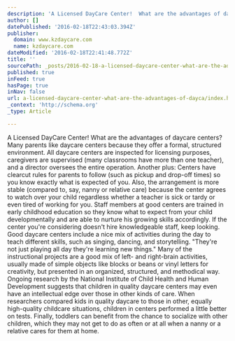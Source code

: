 ```yaml
---
description: 'A Licensed DayCare Center!  What are the advantages of daycare centers?  Many parents like daycare centers because they offer a formal, structured environment. '
author: []
datePublished: '2016-02-18T22:43:03.394Z'
publisher:
  domain: www.kzdaycare.com
  name: kzdaycare.com
dateModified: '2016-02-18T22:41:48.772Z'
title: ''
sourcePath: _posts/2016-02-18-a-licensed-daycare-center-what-are-the-advantages-of-dayca.md
published: true
inFeed: true
hasPage: true
inNav: false
url: a-licensed-daycare-center-what-are-the-advantages-of-dayca/index.html
_context: 'http://schema.org'
_type: Article

---
```

A Licensed DayCare Center! What are the advantages of daycare centers? Many parents like daycare centers because they offer a formal, structured environment. All daycare centers are inspected for licensing purposes, caregivers are supervised (many classrooms have more than one teacher), and a director oversees the entire operation. Another plus: Centers have clearcut rules for parents to follow (such as pickup and drop-off times) so you know exactly what is expected of you. Also, the arrangement is more stable (compared to, say, nanny or relative care) because the center agrees to watch over your child regardless whether a teacher is sick or tardy or even tired of working for you. Staff members at good centers are trained in early childhood education so they know what to expect from your child developmentally and are able to nurture his growing skills accordingly. If the center you're considering doesn't hire knowledgeable staff, keep looking. Good daycare centers include a nice mix of activities during the day to teach different skills, such as singing, dancing, and storytelling. "They're not just playing all day they're learning new things." Many of the instructional projects are a good mix of left- and right-brain activities, usually made of simple objects like blocks or beans or vinyl letters for creativity, but presented in an organized, structured, and methodical way. Ongoing research by the National Institute of Child Health and Human Development suggests that children in quality daycare centers may even have an intellectual edge over those in other kinds of care. When researchers compared kids in quality daycare to those in other, equally high-quality childcare situations, children in centers performed a little better on tests. Finally, toddlers can benefit from the chance to socialize with other children, which they may not get to do as often or at all when a nanny or a relative cares for them at home.